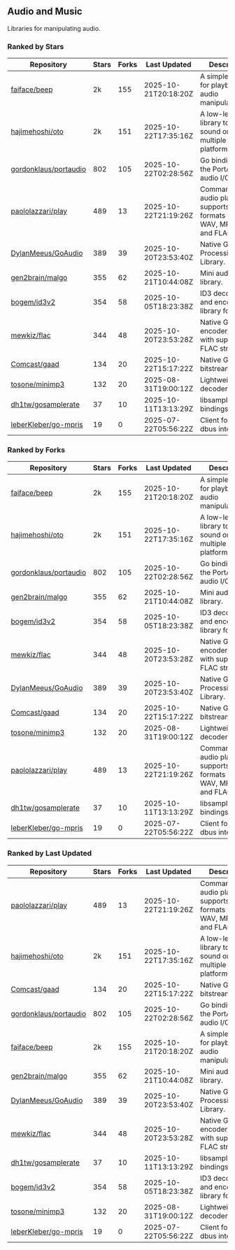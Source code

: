 ## Audio and Music

Libraries for manipulating audio.

### Ranked by Stars

| Repository | Stars | Forks | Last Updated | Description | 
|------------|-------|-------|--------------|-------------|
| [faiface/beep](https://github.com/faiface/beep) | 2k | 155 | 2025-10-21T20:18:20Z |  A simple library for playback and audio manipulation. |
| [hajimehoshi/oto](https://github.com/hajimehoshi/oto) | 2k | 151 | 2025-10-22T17:35:16Z |  A low-level library to play sound on multiple platforms. |
| [gordonklaus/portaudio](https://github.com/gordonklaus/portaudio) | 802 | 105 | 2025-10-22T02:28:56Z |  Go bindings for the PortAudio audio I/O library. |
| [paololazzari/play](https://github.com/paololazzari/play) | 489 | 13 | 2025-10-22T21:19:26Z |  Command-line audio player that supports multiple formats including WAV, MP3, OGG, and FLAC. |
| [DylanMeeus/GoAudio](https://github.com/DylanMeeus/GoAudio) | 389 | 39 | 2025-10-20T23:53:40Z |  Native Go Audio Processing Library. |
| [gen2brain/malgo](https://github.com/gen2brain/malgo) | 355 | 62 | 2025-10-21T10:44:08Z |  Mini audio library. |
| [bogem/id3v2](https://github.com/bogem/id3v2) | 354 | 58 | 2025-10-05T18:23:38Z |  ID3 decoding and encoding library for Go. |
| [mewkiz/flac](https://github.com/mewkiz/flac) | 344 | 48 | 2025-10-20T23:53:28Z |  Native Go FLAC encoder/decoder with support for FLAC streams. |
| [Comcast/gaad](https://github.com/Comcast/gaad) | 134 | 20 | 2025-10-22T15:17:22Z |  Native Go AAC bitstream parser. |
| [tosone/minimp3](https://github.com/tosone/minimp3) | 132 | 20 | 2025-08-31T19:00:12Z |  Lightweight MP3 decoder library. |
| [dh1tw/gosamplerate](https://github.com/dh1tw/gosamplerate) | 37 | 10 | 2025-10-11T13:13:29Z |  libsamplerate bindings for go. |
| [leberKleber/go-mpris](https://github.com/leberKleber/go-mpris) | 19 | 0 | 2025-07-22T05:56:22Z |  Client for mpris dbus interfaces. |

### Ranked by Forks

| Repository | Stars | Forks | Last Updated | Description | 
|------------|-------|-------|--------------|-------------|
| [faiface/beep](https://github.com/faiface/beep) | 2k | 155 | 2025-10-21T20:18:20Z |  A simple library for playback and audio manipulation. |
| [hajimehoshi/oto](https://github.com/hajimehoshi/oto) | 2k | 151 | 2025-10-22T17:35:16Z |  A low-level library to play sound on multiple platforms. |
| [gordonklaus/portaudio](https://github.com/gordonklaus/portaudio) | 802 | 105 | 2025-10-22T02:28:56Z |  Go bindings for the PortAudio audio I/O library. |
| [gen2brain/malgo](https://github.com/gen2brain/malgo) | 355 | 62 | 2025-10-21T10:44:08Z |  Mini audio library. |
| [bogem/id3v2](https://github.com/bogem/id3v2) | 354 | 58 | 2025-10-05T18:23:38Z |  ID3 decoding and encoding library for Go. |
| [mewkiz/flac](https://github.com/mewkiz/flac) | 344 | 48 | 2025-10-20T23:53:28Z |  Native Go FLAC encoder/decoder with support for FLAC streams. |
| [DylanMeeus/GoAudio](https://github.com/DylanMeeus/GoAudio) | 389 | 39 | 2025-10-20T23:53:40Z |  Native Go Audio Processing Library. |
| [Comcast/gaad](https://github.com/Comcast/gaad) | 134 | 20 | 2025-10-22T15:17:22Z |  Native Go AAC bitstream parser. |
| [tosone/minimp3](https://github.com/tosone/minimp3) | 132 | 20 | 2025-08-31T19:00:12Z |  Lightweight MP3 decoder library. |
| [paololazzari/play](https://github.com/paololazzari/play) | 489 | 13 | 2025-10-22T21:19:26Z |  Command-line audio player that supports multiple formats including WAV, MP3, OGG, and FLAC. |
| [dh1tw/gosamplerate](https://github.com/dh1tw/gosamplerate) | 37 | 10 | 2025-10-11T13:13:29Z |  libsamplerate bindings for go. |
| [leberKleber/go-mpris](https://github.com/leberKleber/go-mpris) | 19 | 0 | 2025-07-22T05:56:22Z |  Client for mpris dbus interfaces. |

### Ranked by Last Updated

| Repository | Stars | Forks | Last Updated | Description | 
|------------|-------|-------|--------------|-------------|
| [paololazzari/play](https://github.com/paololazzari/play) | 489 | 13 | 2025-10-22T21:19:26Z |  Command-line audio player that supports multiple formats including WAV, MP3, OGG, and FLAC. |
| [hajimehoshi/oto](https://github.com/hajimehoshi/oto) | 2k | 151 | 2025-10-22T17:35:16Z |  A low-level library to play sound on multiple platforms. |
| [Comcast/gaad](https://github.com/Comcast/gaad) | 134 | 20 | 2025-10-22T15:17:22Z |  Native Go AAC bitstream parser. |
| [gordonklaus/portaudio](https://github.com/gordonklaus/portaudio) | 802 | 105 | 2025-10-22T02:28:56Z |  Go bindings for the PortAudio audio I/O library. |
| [faiface/beep](https://github.com/faiface/beep) | 2k | 155 | 2025-10-21T20:18:20Z |  A simple library for playback and audio manipulation. |
| [gen2brain/malgo](https://github.com/gen2brain/malgo) | 355 | 62 | 2025-10-21T10:44:08Z |  Mini audio library. |
| [DylanMeeus/GoAudio](https://github.com/DylanMeeus/GoAudio) | 389 | 39 | 2025-10-20T23:53:40Z |  Native Go Audio Processing Library. |
| [mewkiz/flac](https://github.com/mewkiz/flac) | 344 | 48 | 2025-10-20T23:53:28Z |  Native Go FLAC encoder/decoder with support for FLAC streams. |
| [dh1tw/gosamplerate](https://github.com/dh1tw/gosamplerate) | 37 | 10 | 2025-10-11T13:13:29Z |  libsamplerate bindings for go. |
| [bogem/id3v2](https://github.com/bogem/id3v2) | 354 | 58 | 2025-10-05T18:23:38Z |  ID3 decoding and encoding library for Go. |
| [tosone/minimp3](https://github.com/tosone/minimp3) | 132 | 20 | 2025-08-31T19:00:12Z |  Lightweight MP3 decoder library. |
| [leberKleber/go-mpris](https://github.com/leberKleber/go-mpris) | 19 | 0 | 2025-07-22T05:56:22Z |  Client for mpris dbus interfaces. |

